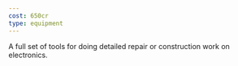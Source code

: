 ```yaml
---
cost: 650cr
type: equipment
---
```


A full set of tools for doing detailed repair or construction work on electronics.